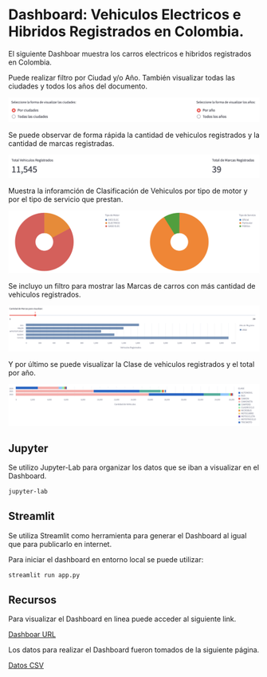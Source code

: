 # Dashboard: Vehiculos Electricos e Hibridos Registrados en Colombia.

El siguiente Dashboar muestra los carros electricos e hibridos registrados en Colombia.

Puede realizar filtro por Ciudad y/o Año. También visualizar todas las ciudades y todos los años del documento.

![Opciones de selección](./data/docs/options.png "Opciones de selección")

Se puede observar de forma rápida la cantidad de vehiculos registrados y la cantidad de marcas registradas.

![KPI - Vehiculos y Marcas Registradas](./data/docs/KPI.png "Vehiculos y Marcas Registradas")

Muestra la inforamción de Clasificación de Vehiculos por tipo de motor y por el tipo de servicio que prestan.

![Tipo y Servicio de Vehiculos](./data/docs/tipo_motor_servicio.png "Tipo y Servicio de Vehiculos")

Se incluyo un filtro para mostrar las Marcas de carros con más cantidad de vehiculos registrados.

![Marca de Vehiculos por Año](./data/docs/marcas_vehiculos.png "Marca de Vehiculos por Año")

Y por último se puede visualizar la Clase de vehiculos registrados y el total por año.

![Clase de Vehiculo](./data/docs/clase_vehiculo.png "Clase de Vehiculo")

## Jupyter

Se utilizo Jupyter-Lab para organizar los datos que se iban a visualizar en el Dashboard.

```bash
jupyter-lab
```

## Streamlit

Se utiliza Streamlit como herramienta para generar el Dashboard al igual que para publicarlo en internet.

Para iniciar el dashboard en entorno local se puede utilizar:

```bash
streamlit run app.py
```

## Recursos

Para visualizar el Dashboard en linea puede acceder al siguiente link.

[Dashboar URL](https://kannder83-dashboard-streamlit-app-2lf9lb.streamlit.app/)

Los datos para realizar el Dashboard fueron tomados de la siguiente página.

[Datos CSV](https://www.datos.gov.co/Transporte/Numero-de-Veh-culos-El-ctricos-Hibridos/7qfh-tkr3)

